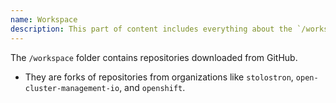 ```yaml
---
name: Workspace
description: This part of content includes everything about the `/workspace` folder of the egent.
---
```


The `/workspace` folder contains repositories downloaded from GitHub.

- They are forks of repositories from organizations like `stolostron`, `open-cluster-management-io`, and `openshift`.
